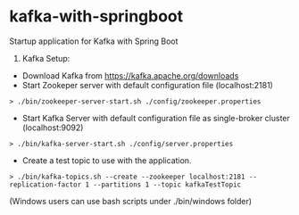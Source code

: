 # kafka-with-springboot
Startup application for Kafka with Spring Boot

1. Kafka Setup:
- Download Kafka from <https://kafka.apache.org/downloads>
- Start Zookeper server with default configuration file (localhost:2181)
```
> ./bin/zookeeper-server-start.sh ./config/zookeeper.properties
```
- Start Kafka Server with default configuration file as single-broker cluster  (localhost:9092)
```
> ./bin/kafka-server-start.sh ./config/server.properties
```
- Create a test topic to use with the application.
```
> ./bin/kafka-topics.sh --create --zookeeper localhost:2181 --replication-factor 1 --partitions 1 --topic kafkaTestTopic
```

(Windows users can use bash scripts under ./bin/windows folder)
